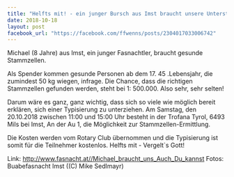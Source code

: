 ```yaml
---
title: "Helfts mit! - ein junger Bursch aus Imst braucht unsere Unterstützung!"
date: 2018-10-18
layout: post
facebook_url: "https://facebook.com/ffwenns/posts/2304017033006742"
---
```


Michael (8 Jahre) aus Imst, ein junger Fasnachtler, braucht gesunde Stammzellen. 

Als Spender kommen gesunde Personen ab dem 17. 45 .Lebensjahr, die zumindest 50 kg wiegen, infrage. 
Die Chance, dass die richtigen Stammzellen gefunden werden, steht bei 1: 500.000. Also sehr, sehr selten!

Darum wäre es ganz, ganz wichtig, dass sich so viele wie möglich bereit erklären, sich einer Typisierung zu unterziehen. Am Samstag, den 20.10.2018 zwischen 11:00 und 15:00 Uhr besteht in der Trofana Tyrol, 6493 Mils bei Imst, An der Au 1, die Möglichkeit zur Stammzellen-Ermittlung.

Die Kosten werden vom Rotary Club übernommen und die Typisierung ist somit für die Teilnehmer kostenlos.
Helfts mit - Vergelt`s Gott! 

Link: http://www.fasnacht.at//Michael_braucht_uns_Auch_Du_kannst
Fotos: Buabefasnacht Imst ((C) Mike Sedlmayr)
